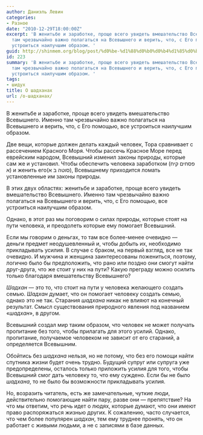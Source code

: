 ```yaml
---
author: Даниэль Левин
categories:
- Разное
date: "2010-12-29T18:00:00Z"
excerpt: 'В женитьбе и заработке, проще всего увидеть вмешательство Всевышнего. Именно
  там чрезвычайно важно полагаться на Всевышнего и верить, что, с Его помощью, все
  устроиться наилучшим образом. '
guid: http://shinmem.org/blog/post/%d0%be-%d1%88%d0%b0%d0%b4%d1%85%d0%b0%d0%bd%d0%b0%d1%85
id: 223
summary: 'В женитьбе и заработке, проще всего увидеть вмешательство Всевышнего. Именно
  там чрезвычайно важно полагаться на Всевышнего и верить, что, с Его помощью, все
  устроиться наилучшим образом. '
tags:
- шидух
title: О шадханах
url: /о-шадханах/
---
```

В женитьбе и заработке, проще всего увидеть вмешательство Всевышнего. Именно там чрезвычайно важно полагаться на Всевышнего и верить, что, с Его помощью, все устроиться наилучшим образом. <!--more-->

Две вещи, которые должен делать каждый человек, Тора сравнивает с рассечением Красного Моря. Чтобы рассечь Красное Море перед еврейским народом, Всевышний изменил законы природы, которые сам же и установил. Чтобы обеспечить человека заработком (פסחים קיח א) и женить его(סוטה ב א), Всевышнему приходится ломать установленные им законы природы. 

В этих двух областях: женитьбе и заработке, проще всего увидеть вмешательство Всевышнего. Именно там чрезвычайно важно полагаться на Всевышнего и верить, что, с Его помощью, все устроиться наилучшим образом. 

Однако, в этот раз мы поговорим о силах природы, которые стоят на пути человека, и преодолеть которые ему помогает Всевышний. 

Если мы говорим о деньгах, то там все более-менее очевидно — деньги предмет неодушевленный и, чтобы добыть их, необходимо прикладывать усилия. В случае с браком, на первый взгляд, все не так очевидно. И мужчина и женщина заинтересованы пожениться, поэтому, логично было бы предположить, что рано или поздно они смогут найти друг-друга, что же стоит у них на пути? Какую преграду можно осилить только благодаря вмешательству Всевышнего? 

_Шадхан_ — это то, что стоит на пути у человека желающего создать семью. _Шадхан_ думает, что он помогает человеку создать семью, однако это не так. Старания _шадхана_ никак не влияют на конечный результат. Смысл существования природного явления под названием «_шадхан_», в другом. 

Всевышний создал мир таким образом, что человек не может получать пропитание без того, чтобы прилагать для этого усилий. Однако, пропитание, получаемое человеком не зависит от его стараний, а определяется Всевышним. 

Обойтись без _шадхана_ нельзя, но не потому, что без его помощи найти спутника жизни будет очень трудно. Будущий супруг или супруга уже предопределены, осталось только приложить усилия для того, чтобы Всевышний смог дать человеку то, что ему суждено. Если бы не было _шадхана_, то не было бы возможности прикладывать усилия. 

Но, возразить читатель, есть же замечательные, чуткие люди, действительно помогающие найти пару, разве они — препятствие? На что мы ответим, что речь идет о людях, которые думают, что они имеют право распоряжаться жизнью других. К сожалению, часто случается, что чем более популярен _шадхан_, тем ему труднее пронять, что он работает с живыми людьми, а не с записями в базе данных.